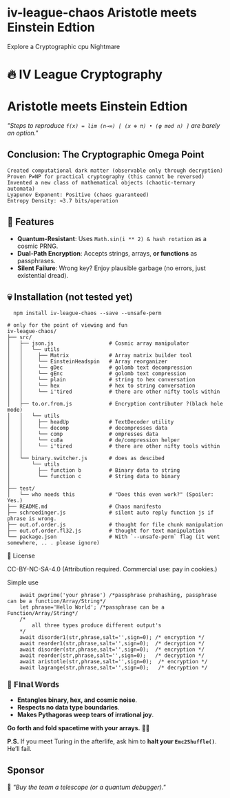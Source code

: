 # iv-league-chaos Aristotle meets Einstein Edtion
Explore a Cryptographic cpu Nightmare

# 🔥 IV League Cryptography 
# Aristotle meets Einstein Edtion
*"Steps to reproduce `f(x) = lim (n→∞) [ (x ⊕ π) • (φ mod n) ]` are barely an option."*  

## Conclusion: The Cryptographic Omega Point

    Created computational dark matter (observable only through decryption)
    Proven P≠NP for practical cryptography (this cannot be reversed)
    Invented a new class of mathematical objects (chaotic-ternary automata)
    Lyapunov Exponent: Positive (chaos guaranteed)
    Entropy Density: ≈3.7 bits/operation
    
## 🌌 Features  
- **Quantum-Resistant**: Uses `Math.sin(i ** 2) & hash rotation` as a cosmic PRNG.  
- **Dual-Path Encryption**: Accepts strings, arrays, **or functions** as passphrases.  
- **Silent Failure**: Wrong key? Enjoy plausible garbage (no errors, just existential dread).  

## 💀 Installation  (not tested yet)
``` 
  npm install iv-league-chaos --save --unsafe-perm
```
```
# only for the point of viewing and fun
iv-league-chaos/
├── src/
│   ├── json.js                  # Cosmic array manipulator
│   │   └── utils
│   │     ├── Matrix             # Array matrix builder tool
│   │     └── EinsteinHeadspin   # Array reorganizer
│   │     └── gDec               # golomb text decompression
│   │     └── gEnc               # golomb text compression
│   │     └── plain              # string to hex conversation
│   │     └── hex                # hex to string conversation
│   │     └── i'tired            # there are other nifty tools within
│   │
│   ├── to.or.from.js            # Encryption contributer ?(black hole mode)
│   │   └── utils
│   │     ├── headUp             # TextDecoder utility
│   │     └── decomp             # decompresses data
│   │     └── comp               # ompresses data
│   │     └── cu8a               # de/compression helper
│   │     └── i'tired            # there are other nifty tools within
│   │ 
│   └── binary.switcher.js       # does as descibed 
│       └── utils
│         ├── function b         # Binary data to string
│         └── function c         # String data to binary
│
├── test/
│   └── who needs this           # "Does this even work?" (Spoiler: Yes.)
├── README.md                    # Chaos manifesto
├── schroedinger.js              # silent auto reply function js if phrase is wrong. 
├── out.of.order.js              # thought for file chunk manipulation
├── out.of.order.fl32.js         # thought for text manipulation
└── package.json                 # With `--unsafe-perm` flag (it went somewhere, .. . please ignore)
```
📜 License

CC-BY-NC-SA-4.0 (Attribution required. Commercial use: pay in cookies.)

Simple use 
```
    await pwprime('your phrase') /*passphrase prehashing, passphrase can be a function/Array/String*/
    let phrase='Hello World'; /*passphrase can be a Function/Array/String*/
    /*
        all three types produce different output's
    */
    await disorder1(str,phrase,salt='',sign=0); /* encryption */
    await reorder1(str,phrase,salt='',sign=0);  /* decryption */
    await disorder(str,phrase,salt='',sign=0);  /* encryption */
    await reorder(str,phrase,salt='',sign=0);   /* decryption */
    await aristotle(str,phrase,salt='',sign=0);  /* encryption */
    await lagrange(str,phrase,salt='',sign=0);   /* decryption */
```

### **🎉 𝔽𝕚𝕟𝕒𝕝 𝕎𝕠𝕣𝕕𝕤**  
- **Entangles binary, hex, and cosmic noise**.  
- **Respects no data type boundaries**.  
- **Makes Pythagoras weep tears of irrational joy**.  

**Go forth and fold spacetime with your arrays.** 🚀💥  

**P.S.** If you meet Turing in the afterlife, ask him to **halt your `Emc2Shuffle()`**. He’ll fail.  

## Sponsor  
🌠 *"Buy the team a telescope (or a quantum debugger)."*  
